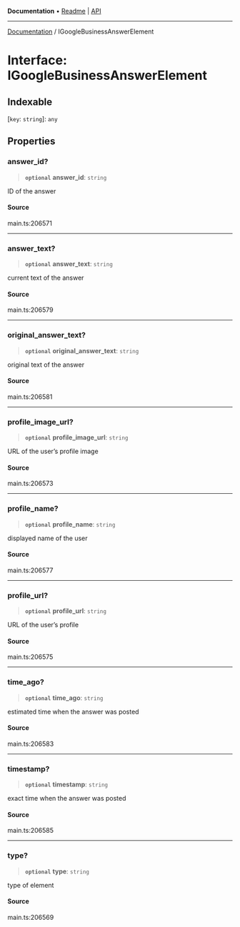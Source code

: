 **Documentation** • [Readme](../README.md) \| [API](../globals.md)

***

[Documentation](../README.md) / IGoogleBusinessAnswerElement

# Interface: IGoogleBusinessAnswerElement

## Indexable

 \[`key`: `string`\]: `any`

## Properties

### answer\_id?

> **`optional`** **answer\_id**: `string`

ID of the answer

#### Source

main.ts:206571

***

### answer\_text?

> **`optional`** **answer\_text**: `string`

current text of the answer

#### Source

main.ts:206579

***

### original\_answer\_text?

> **`optional`** **original\_answer\_text**: `string`

original text of the answer

#### Source

main.ts:206581

***

### profile\_image\_url?

> **`optional`** **profile\_image\_url**: `string`

URL of the user’s profile image

#### Source

main.ts:206573

***

### profile\_name?

> **`optional`** **profile\_name**: `string`

displayed name of the user

#### Source

main.ts:206577

***

### profile\_url?

> **`optional`** **profile\_url**: `string`

URL of the user’s profile

#### Source

main.ts:206575

***

### time\_ago?

> **`optional`** **time\_ago**: `string`

estimated time when the answer was posted

#### Source

main.ts:206583

***

### timestamp?

> **`optional`** **timestamp**: `string`

exact time when the answer was posted

#### Source

main.ts:206585

***

### type?

> **`optional`** **type**: `string`

type of element

#### Source

main.ts:206569
